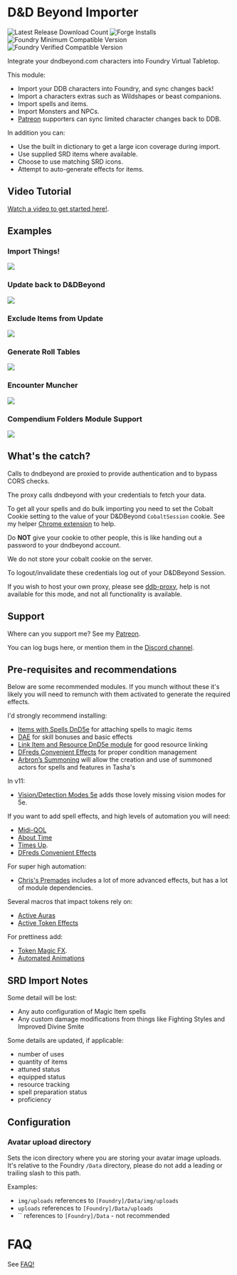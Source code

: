 # D&D Beyond Importer

![Latest Release Download Count](https://img.shields.io/badge/dynamic/json?label=Downloads%20(Latest)&query=assets%5B0%5D.download_count&url=https%3A%2F%2Fapi.github.com%2Frepos%2FMrPrimate%2Fddb-importer%2Freleases%2Flatest)
![Forge Installs](https://img.shields.io/badge/dynamic/json?label=Forge%20Installs&query=package.installs&suffix=%25&url=https%3A%2F%2Fforge-vtt.com%2Fapi%2Fbazaar%2Fpackage%2Fddb-importer&colorB=4aa94a)
![Foundry Minimum Compatible Version](https://img.shields.io/badge/dynamic/json.svg?url=https%3A%2F%2Fraw.githubusercontent.com%2FMrPrimate%2Fddb-importer%2Fmain%2Fmodule-template.json&label=Foundry%20Version&query=$.compatibility.minimum&colorB=orange)
![Foundry Verified Compatible Version](https://img.shields.io/badge/dynamic/json.svg?url=https%3A%2F%2Fraw.githubusercontent.com%2FMrPrimate%2Fddb-importer%2Fmain%2Fmodule-template.json&label=Foundry%20Version&query=$.compatibility.verified&colorB=green)

Integrate your dndbeyond.com characters into Foundry Virtual Tabletop.

This module:
* Import your DDB characters into Foundry, and sync changes back!
* Import a characters extras such as Wildshapes or beast companions.
* Import spells and items.
* Import Monsters and NPCs.
* [Patreon](https://patreon.com/mrprimate) supporters can sync limited character changes back to DDB.

In addition you can:

- Use the built in dictionary to get a large icon coverage during import.
- Use supplied SRD items where available.
- Choose to use matching SRD icons.
- Attempt to auto-generate effects for items.

## Video Tutorial

[Watch a video to get started here!](https://youtu.be/OMaJHLQORWo).

## Examples

### Import Things!

![](./docs/muncher.png)

### Update back to D&DBeyond

![](./docs/sync.png)

### Exclude Items from Update

![](./docs/exclude.png)

### Generate Roll Tables

![](./docs/confusion.png)

### Encounter Muncher

![](./docs/encounter-muncher.png)

### Compendium Folders Module Support

![](./docs/compendium-folders.png)


## What's the catch?

Calls to dndbeyond are proxied to provide authentication and to bypass CORS checks.

The proxy calls dndbeyond with your credentials to fetch your data.

To get all your spells and do bulk importing you need to set the Cobalt Cookie setting to the value of your D&DBeyond `CobaltSession` cookie. See my helper [Chrome extension](https://github.com/mrprimate/ddb-importer-chrome) to help.

Do **NOT** give your cookie to other people, this is like handing out a password to your dndbeyond account.

We do not store your cobalt cookie on the server.

To logout/invalidate these credentials log out of your D&DBeyond Session.

If you wish to host your own proxy, please see [ddb-proxy](https://github.com/mrprimate/ddb-proxy), help is not available for this mode, and not all functionality is available.

## Support

Where can you support me? See my [Patreon](https://patreon.com/mrprimate).

You can log bugs here, or mention them in the [Discord channel](https://discord.gg/WzPuRuDJVP).

## Pre-requisites and recommendations

Below are some recommended modules. If you munch without these it's likely you will need to remunch with them activated to generate the required effects.

I'd strongly recommend installing:

- [Items with Spells DnD5e](https://foundryvtt.com/packages/items-with-spells-5e) for attaching spells to magic items
- [DAE](https://foundryvtt.com/packages/dae/) for skill bonuses and basic effects
- [Link Item and Resource DnD5e module](https://foundryvtt.com/packages/link-item-resource-5e ) for good resource linking
- [DFreds Convenient Effects](https://foundryvtt.com/packages/dfreds-convenient-effects) for proper condition management
- [Arbron’s Summoning](https://foundryvtt.com/packages/arbron-summoner) will allow the creation and use of summoned actors for spells and features in Tasha's

In v11:
- [Vision/Detection Modes 5e](https://foundryvtt.com/packages/vision-5e) adds those lovely missing vision modes for 5e.

If you want to add spell effects, and high levels of automation you will need:
- [Midi-QOL](https://foundryvtt.com/packages/midi-qol/)
- [About Time](https://foundryvtt.com/packages/about-time)
- [Times Up](https://foundryvtt.com/packages/times-up/).
- [DFreds Convenient Effects](https://foundryvtt.com/packages/dfreds-convenient-effects)

For super high automation:
- [Chris's Premades](https://foundryvtt.com/packages/chris-premades) includes a lot of more advanced effects, but has a lot of module dependencies.

Several macros that impact tokens rely on:
- [Active Auras](https://foundryvtt.com/packages/ActiveAuras)
- [Active Token Effects](https://foundryvtt.com/packages/ATL)

For prettiness add:
- [Token Magic FX](https://foundryvtt.com/packages/tokenmagic).
- [Automated Animations](https://foundryvtt.com/packages/autoanimations)


## SRD Import Notes

Some detail will be lost:

* Any auto configuration of Magic Item spells
* Any custom damage modifications from things like Fighting Styles and Improved Divine Smite

Some details are updated, if applicable:

* number of uses
* quantity of items
* attuned status
* equipped status
* resource tracking
* spell preparation status
* proficiency


## Configuration

### Avatar upload directory

Sets the icon directory where you are storing your avatar image uploads. It's relative to the Foundry `/Data` directory, please do not add a leading or trailing slash to this path.

Examples:

- `img/uploads` references to `[Foundry]/Data/img/uploads`
- `uploads` references to `[Foundry]/Data/uploads`
- `` references to `[Foundry]/Data` - not recommended

# FAQ

See [FAQ!](./FAQ.md)
